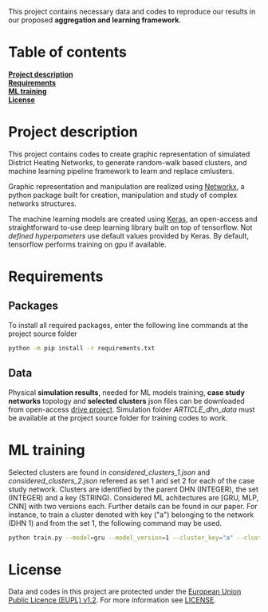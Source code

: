 
This project contains necessary data and codes to reproduce our results in our proposed **aggregation and learning framework**. 

# Table of contents

**[Project description](#project-description)**<br>
**[Requirements](#requirements)**<br>
**[ML training](#ml-training)**<br>
**[License](#license)**<br>


# Project description

This project contains codes to create graphic representation of simulated District Heating Networks, to generate random-walk based clusters, and machine learning pipeline framework to learn and replace cmlusters. 

Graphic representation and manipulation are realized using [Networkx](https://networkx.org), a python package built for creation, manipulation and study of complex networks structures.

The machine learning models are created using [Keras](https://keras.io), an open-access and straightforward to-use deep learning library built on top of tensorflow. Not *defined hyperpameters* use default values provided by Keras. By default, tensorflow performs training on gpu if available.


# Requirements

## Packages

To install all required packages, enter the following line commands at the project source folder

```bash
python -m pip install -r requirements.txt
``` 

## Data

Physical **simulation results**, needed for ML models training, **case study networks** topology and **selected clusters** json files can be downloaded from open-access [drive project](https://drive.google.com/drive/folders/1JOSh7wHtEryVk4NW7ptaDTdXBQCPYDtb?usp=drive_link). Simulation folder *ARTICLE_dhn_data* must be available at the project source folder for training codes to work.


# ML training

Selected clusters are found in *considered_clusters_1.json* and *considered_clusters_2.json* refereed as set 1 and set 2 for each of the case study network. Clusters are identified by the parent DHN (INTEGER), the set (INTEGER) and a key (STRING). Considered ML achitectures are [GRU, MLP, CNN] with two versions each. Further details can be found in our paper. For instance, to train a cluster denoted with key ("a") belonging to the network (DHN 1) and from the set 1, the following command may be used.

```bash
python train.py --model=gru --model_version=1 --cluster_key="a" --cluster_dhn_id=1 --cluster_set_id=1

```


# License

Data and codes in this project are protected under the [European Union Public Licence (EUPL) v1.2](https://joinup.ec.europa.eu/page/eupl-text-11-12).
For more information see [LICENSE](LICENSE).